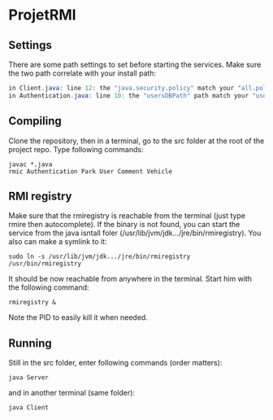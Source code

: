 # ProjetRMI

## Settings
There are some path settings to set before starting the services.
Make sure the two path correlate with your install path:
```java
in Client.java: line 12: the "java.security.policy" match your "all.policy" file path location
in Authentication.java: line 10: the "usersDBPath" path match your "users.db" file path location
```

## Compiling
Clone the repository, then in a terminal, go to the src folder at the root of the project repo.
Type following commands:
```shell
javac *.java
rmic Authentication Park User Comment Vehicle
```
## RMI registry
Make sure that the rmiregistry is reachable from the terminal (just type rmire then autocomplete). If the binary is not found, you can start the service from the java isntall foler (/usr/lib/jvm/jdk.../jre/bin/rmiregistry). You also can make a symlink to it:
```shell
sudo ln -s /usr/lib/jvm/jdk.../jre/bin/rmiregistry /usr/bin/rmiregistry
```
It should be now reachable from anywhere in the terminal.
Start him with the following command:
```shell
rmiregistry &
```
Note the PID to easily kill it when needed.

## Running
Still in the src folder, enter following commands (order matters):
```shell
java Server
```
and in another terminal (same folder):
```shell
java Client
```

